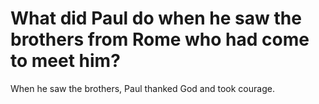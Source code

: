 # What did Paul do when he saw the brothers from Rome who had come to meet him?

When he saw the brothers, Paul thanked God and took courage.
